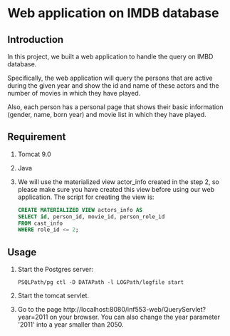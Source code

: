# Web application on IMDB database

## Introduction

In this project, we built a web application to handle the query on IMBD database. 

Specifically, the web application will query the persons that are active during the given year and show the id and name of these actors and the number of movies in which they have played.

Also, each person has a personal page that shows their basic information (gender, name, born year) and movie list in which they have played.

## Requirement

1. Tomcat 9.0

2. Java

3. We will use the materialized view actor_info created in the step 2, so please make sure you have created this view before using our web application. The script for creating the view is:

   ```sql
   CREATE MATERIALIZED VIEW actors_info AS
   SELECT id, person_id, movie_id, person_role_id
   FROM cast_info
   WHERE role_id <= 2;
   ```

## Usage

1. Start the Postgres server:

   ```
   PSQLPath/pg ctl -D DATAPath -l LOGPath/logfile start
   ```

2. Start the tomcat servlet.

3. Go to the page http://localhost:8080/inf553-web/QueryServlet?year=2011 on your browser. You can also change the year parameter '2011' into a year smaller than 2050.

